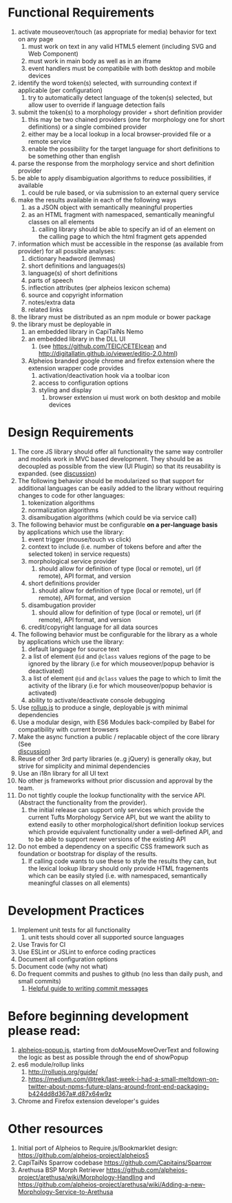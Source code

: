 # Functional Requirements

1. activate mouseover/touch (as appropriate for media) behavior for text on any page
    1. must work on text in any valid HTML5 element (including SVG and Web Component)
    1. must work in main body as well as in an iframe
    1. event handlers must be compatibile with both desktop and mobile devices
1. identify the word token(s) selected, with surrounding context if applicable (per configuration)
    1. try to automatically detect language of the token(s) selected, but allow user to override if language detection fails
1. submit the token(s) to a morphology provider + short definition provider
    1. this may be two chained providers (one for morphology one for short definitions) or a single combined provider
    1. either may be a local lookup in a local browser-provided file or a remote service
    1. enable the possibility for the target language for short definitions to be something other than english
1. parse the response from the morphology service and short definition provider
1. be able to apply disambiguation algorithms to reduce possibilities, if available
    1. could be rule based, or via submission to an external query service
1. make the results available in each of the following ways
    1. as a JSON object with semantically meaningful properties
    1. as an HTML fragment with namespaced, semantically meaningful classes on all elements
        1. calling library should be able to specify an id of an element on the calling page to which the html 
        fragment gets appended
1. information which must be accessible in the response (as available from provider) for all possible analyses:
    1. dictionary headword (lemmas)
    2. short definitions and languages(s)
    2. language(s) of short definitions
    3. parts of speech
    4. inflection attributes (per alpheios lexicon schema)
    5. source and copyright information
    6. notes/extra data
    7. related links
1. the library must be distributed as an npm module or bower package
1. the library must be deployable in
   1. an embedded library in CapiTaiNs Nemo
   1. an embedded library in the DLL UI
       1. (see https://github.com/TEIC/CETEIcean and http://digitallatin.github.io/viewer/editio-2.0.html) 
   1. Alpheios branded google chrome and firefox extension where the extension wrapper code provides
       1. activation/deactivation hook via a toolbar icon
       1. access to configuration options
       1. styling and display
           1. browser extension ui must work on both desktop and mobile devices

# Design Requirements

1. The core JS library should offer all functionality the same way controller and models work in MVC based development. They should be as decoupled as possible from the view (UI Plugin) so that its reusability is expanded. (see [discussion](https://github.com/alpheios-project/morphlib/issues/1))
1. The following behavior should be modularized so that support for additional languages can be easily added to the
library without requiring changes to code for other languages:
    1. tokenization algorithms
    1. normalization algorithms
    1. disamibugation algorithms (which could be via service call)
1. The following behavior must be configurable __on a per-language basis__ by applications which use the library:
    1. event trigger (mouse/touch vs click)
    1. context to include (i.e. number of tokens before and after the selected token) in service requests)
    1. morphological service provider
        1. should allow for definition of type (local or remote), url (if remote), API format, and version
    1. short definitions provider
        1. should allow for definition of type (local or remote), url (if remote), API format, and version
    1. disambugation provider
        1. should allow for definition of type (local or remote), url (if remote), API format, and version
    1. credit/copyright language for all data sources
1. The following behavior must be configurable for the library as a whole by applications which use the library:
    1. default language for source text
    1. a list of element `@id` and `@class` values regions of the page to be ignored by the library (i.e for
    which mouseover/popup behavior is deactivated)
    1. a list of element `@id` and `@class` values the page to which to limit the activity of the library
    (i.e for which mouseover/popup behavior is activated)
    1. ability to activate/deactivate console debugging
1. Use [rollup.js](http://rollupjs.org/) to produce a single, deployable js with minimal dependencies
1. Use a modular design, with ES6 Modules back-compiled by Babel for compatibility with current browsers
1. Make the async function a public / replacable object of the core library (See   
   [discussion](https://github.com/alpheios-project/morphlib/issues/2))
1. Reuse of other 3rd party libraries (e..g jQuery) is generally okay, but strive for simplicity and minimal
dependencies
1. Use an i18n library for all UI text
1. No other js frameworks without prior discussion and approval by the team.
1. Do not tightly couple the lookup functionality with the service API. (Abstract the functionality from the provider).
    1. the initial release can support only services which provide the current Tufts Morphology Service API, but we
    want the ability to extend easily to other morphological/short definition lookup services which provide equivalent
    functionality under a well-defined API, and to be able to support newer versions of the existing API
1. Do not embed a dependency on a specific CSS framework such as foundation or bootstrap for display of the results.
    1. If calling code wants to use these to style the results they can, but the lexical lookup library should only
    provide HTML fragements which can be easily styled (i.e. with namespaced, semantically meaningful classes on all
    elements)


# Development Practices

1. Implement unit tests for all functionality
    1. unit tests should cover all supported source languages
1. Use Travis for CI
1. Use ESLint or JSLint to enforce coding practices
1. Document all configuration options
1. Document code (why not what)
1. Do frequent commits and pushes to github (no less than daily push, and small commits)
    1. [Helpful guide to writing commit messages](http://chris.beams.io/posts/git-commit/)

# Before beginning development please read:

1. [alpheios-popup.js](https://sourceforge.net/p/alpheios/code/HEAD/tree/basic-reader/trunk/content/alpheios-popup.js), starting from doMouseMoveOverText and following the logic as best as possible through the end of
showPopup
1. es6 module/rollup links
    1. http://rollupjs.org/guide/
    1. https://medium.com/@trek/last-week-i-had-a-small-meltdown-on-twitter-about-npms-future-plans-around-front-end-packaging-b424dd8d367a#.d87x64w9z
1. Chrome and Firefox extension developer's guides

# Other resources

1. Initial port of Alpheios to Require.js/Bookmarklet design: https://github.com/alpheios-project/alpheios5
2. CapiTaiNs Sparrow codebase https://github.com/Capitains/Sparrow
3. Arethusa BSP Morph Retriever https://github.com/alpheios-project/arethusa/wiki/Morphology-Handling and https://github.com/alpheios-project/arethusa/wiki/Adding-a-new-Morphology-Service-to-Arethusa
